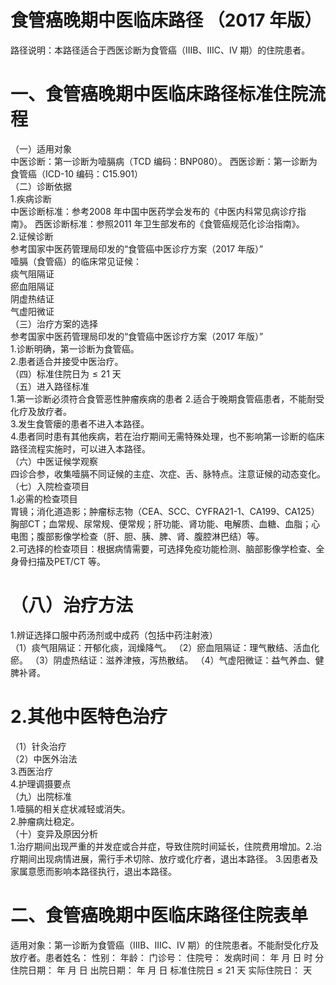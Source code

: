 # 食管癌晚期中医临床路径 （2017 年版）  
路径说明：本路径适合于西医诊断为食管癌（IIIB、IIIC、IV 期）的住院患者。  
# 一、食管癌晚期中医临床路径标准住院流程  
（一）适用对象  
中医诊断：第一诊断为噎膈病（TCD 编码：BNP080）。 西医诊断：第一诊断为食管癌（ICD-10 编码：C15.901）  
（二）诊断依据  
1.疾病诊断  
中医诊断标准：参考2008 年中国中医药学会发布的《中医内科常见病诊疗指南》。 西医诊断标准：参照2011 年卫生部发布的《食管癌规范化诊治指南》。  
2.证候诊断  
参考国家中医药管理局印发的“食管癌中医诊疗方案（2017 年版）”  
噎膈（食管癌）的临床常见证候：  
痰气阻隔证  
瘀血阻隔证  
阴虚热结证  
气虚阳微证  
（三）治疗方案的选择  
参考国家中医药管理局印发的“食管癌中医诊疗方案（2017 年版）”  
1.诊断明确，第一诊断为食管癌。  
2.患者适合并接受中医治疗。  
（四）标准住院日为${\leqslant}21$ 天  
（五）进入路径标准  
1.第一诊断必须符合食管恶性肿瘤疾病的患者 2.适合于晚期食管癌患者，不能耐受化疗及放疗者。  
3.发生食管瘘的患者不进入本路径。  
4.患者同时患有其他疾病，若在治疗期间无需特殊处理，也不影响第一诊断的临床路径流程实施时，可以进入本路径。  
（六）中医证候学观察  
四诊合参，收集噎膈不同证候的主症、次症、舌、脉特点。注意证候的动态变化。  
（七）入院检查项目  
1.必需的检查项目  
胃镜；消化道造影；肿瘤标志物（CEA、SCC、CYFRA21-1、CA199、CA125）胸部CT；血常规、尿常规、便常规；肝功能、肾功能、电解质、血糖、血脂；心电图；腹部影像学检查（肝、胆、胰、脾、肾、腹腔淋巴结）等。  
2.可选择的检查项目：根据病情需要，可选择免疫功能检测、脑部影像学检查、全身骨扫描及PET/CT 等。  
# （八）治疗方法  
1.辨证选择口服中药汤剂或中成药（包括中药注射液）  
（1）痰气阻隔证：开郁化痰，润燥降气。 （2）瘀血阻隔证：理气散结、活血化瘀。 （3）阴虚热结证：滋养津掖，泻热散结。 （4）气虚阳微证：益气养血、健脾补肾。  
# 2.其他中医特色治疗  
（1）针灸治疗  
（2）中医外治法  
3.西医治疗  
4.护理调摄要点  
（九）出院标准  
1.噎膈的相关症状减轻或消失。  
2.肿瘤病灶稳定。  
（十）变异及原因分析  
1.治疗期间出现严重的并发症或合并症，导致住院时间延长，住院费用增加。2.治疗期间出现病情进展，需行手术切除、放疗或化疗者，退出本路径。 3.因患者及家属意愿而影响本路径执行，退出本路径。  
# 二、食管癌晚期中医临床路径住院表单  
适用对象：第一诊断为食管癌（IIIB、IIIC、IV 期）的住院患者。不能耐受化疗及放疗者。患者姓名：          性别：    年龄：    门诊号：         住院号：            发病时间：   年  月  日  时  分  住院日期：   年  月  日 出院日期：   年  月  日 标准住院日${\leqslant}21$ 天                 实际住院日：    天  
